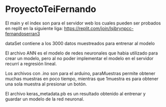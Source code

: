 # ProyectoTeiFernando

El main y el index son para el servidor web los cuales pueden ser probados en replit en la siguiente liga: https://replit.com/join/lsjbrynpcc-fernandoserran3

dataSet contiene a los 3000 datos muestreados para entrenar al modelo

El archivo ANN es el modelo de redes neuronales que habia utilizado para crear un modelo, pero al no poder implementar el modelo en el servidor recurrí a regresión lineal.

Los archivos con .ino son para el arduino, paraMuestras permite obtener muchas muestras en poco tiempo, mientras que 1muestra es para obtener una sola muestra al presionar un botón.

El archivo keras_metadata.pb es un resultado obtenido al entrenar y guardar un modelo de la red neuronal.
